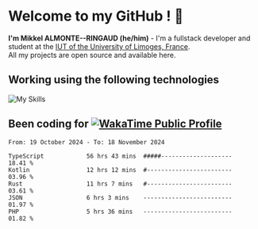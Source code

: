 # Welcome to my GitHub ! 🌃

**I'm Mikkel ALMONTE--RINGAUD (he/him)** - I'm a fullstack developer and student at the [IUT of the University of Limoges, France](https://iut.unilim.fr). \
All my projects are open source and available here.

## Working using the following technologies

![My Skills](https://skillicons.dev/icons?i=solidjs,pnpm,nodejs,ts,js,vercel,netlify,html,css,rust,astro,git,vue,md,electron,figma,github,bash,bun,cloudflare,py,tailwind,nginx,npm,tauri,vite,zig,yarn,windicss,dart,flutter,kotlin&theme=dark)

## Been coding for [![WakaTime Public Profile](https://wakatime.com/badge/user/0839e595-e07a-435c-8d59-ed95f2a3d6dd.svg?style=flat-square)](https://wakatime.com/@0839e595-e07a-435c-8d59-ed95f2a3d6dd)

<!--START_SECTION:waka-->

```plain
From: 19 October 2024 - To: 18 November 2024

TypeScript            56 hrs 43 mins  #####--------------------   18.41 %
Kotlin                12 hrs 12 mins  #------------------------   03.96 %
Rust                  11 hrs 7 mins   #------------------------   03.61 %
JSON                  6 hrs 3 mins    -------------------------   01.97 %
PHP                   5 hrs 36 mins   -------------------------   01.82 %
```

<!--END_SECTION:waka-->
